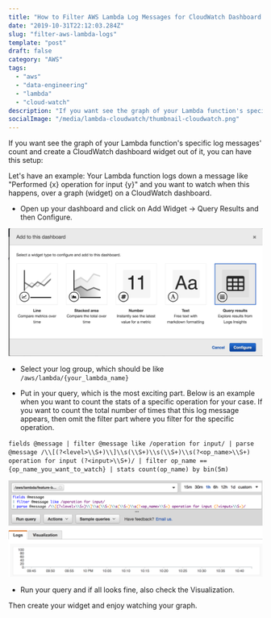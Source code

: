 ```yaml
---
title: "How to Filter AWS Lambda Log Messages for CloudWatch Dashboard Widget"
date: "2019-10-31T22:12:03.284Z"
slug: "filter-aws-lambda-logs"
template: "post"
draft: false
category: "AWS"
tags:
  - "aws"
  - "data-engineering"
  - "lambda"
  - "cloud-watch"
description: "If you want see the graph of your Lambda function's specific log messages' count and create a CloudWatch dashboard widget out of it, you can have this setup."
socialImage: "/media/lambda-cloudwatch/thumbnail-cloudwatch.png"
---
```

If you want see the graph of your Lambda function's specific log messages' count and create a CloudWatch dashboard widget out of it, you can have this setup:

Let's have an example: Your Lambda function logs down a message like "Performed {x} operation for input {y}" and you want to watch when this happens, over a graph (widget) on a CloudWatch dashboard.

- Open up your dashboard and click on Add Widget -> Query Results and then Configure.

![widget](/media/lambda-cloudwatch/widget.png)


- Select your log group, which should be like `/aws/lambda/{your_lambda_name}`


- Put in your query, which is the most exciting part. Below is an example when you want to count the stats of a specific operation for your case. If you want to count the total number of times that this log message appears, then omit the filter part where you filter for the specific operation.

`fields @message
| filter @message like /operation for input/
| parse @message /\\[(?<level>\\S+)\\]\\s(\\S+)\\s(\\S+)\\s(?<op_name>\\S+) operation for input (?<input>\\S+)/
| filter op_name == {op_name_you_want_to_watch}
| stats count(op_name) by bin(5m)`

![query](/media/lambda-cloudwatch/query.png)


- Run your query and if all looks fine, also check the Visualization.


Then create your widget and enjoy watching your graph.

